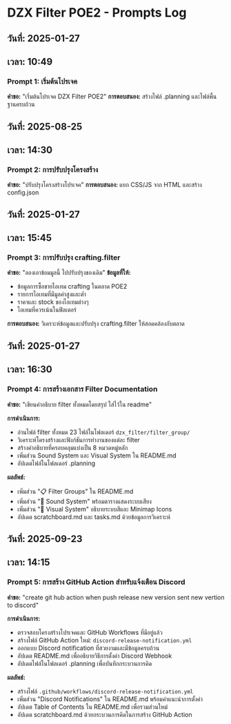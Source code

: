 # DZX Filter POE2 - Prompts Log

## วันที่: 2025-01-27
## เวลา: 10:49

### Prompt 1: เริ่มต้นโปรเจค
**คำขอ:** "เริ่มต้นโปรเจค DZX Filter POE2"
**การตอบสนอง:** สร้างไฟล์ .planning และไฟล์พื้นฐานครบถ้วน

## วันที่: 2025-08-25
## เวลา: 14:30

### Prompt 2: การปรับปรุงโครงสร้าง
**คำขอ:** "ปรับปรุงโครงสร้างโปรเจค"
**การตอบสนอง:** แยก CSS/JS จาก HTML และสร้าง config.json

## วันที่: 2025-01-27
## เวลา: 15:45

### Prompt 3: การปรับปรุง crafting.filter
**คำขอ:** "ลองเอาข้อมมูลนี้ ไปปรับปรุงของเดิม"
**ข้อมูลที่ให้:** 
- ข้อมูลการซื้อขายไอเทม crafting ในตลาด POE2
- รายการไอเทมที่มีมูลค่าสูงและต่ำ
- ราคาและ stock ของไอเทมต่างๆ
- ไอเทมที่ควรเน้นในฟิลเตอร์

**การตอบสนอง:** วิเคราะห์ข้อมูลและปรับปรุง crafting.filter ให้สอดคล้องกับตลาด

## วันที่: 2025-01-27
## เวลา: 16:30

### Prompt 4: การสร้างเอกสาร Filter Documentation
**คำขอ:** "เขียนคำอธิบาย filter ทั้งหมดโดยสรุป ใส่ไว้ใน readme"

**การดำเนินการ:**
- อ่านไฟล์ filter ทั้งหมด 23 ไฟล์ในโฟลเดอร์ `dzx_filter/filter_group/`
- วิเคราะห์โครงสร้างและฟังก์ชันการทำงานของแต่ละ filter
- สร้างคำอธิบายที่ครอบคลุมแบ่งเป็น 8 หมวดหมู่หลัก
- เพิ่มส่วน Sound System และ Visual System ใน README.md
- อัปเดตไฟล์ในโฟลเดอร์ .planning

**ผลลัพธ์:**
- เพิ่มส่วน "📋 Filter Groups" ใน README.md
- เพิ่มส่วน "🎵 Sound System" พร้อมตารางแสดงระบบเสียง
- เพิ่มส่วน "🎨 Visual System" อธิบายระบบสีและ Minimap Icons
- อัปเดต scratchboard.md และ tasks.md ด้วยข้อมูลการวิเคราะห์

## วันที่: 2025-09-23
## เวลา: 14:15

### Prompt 5: การสร้าง GitHub Action สำหรับแจ้งเตือน Discord
**คำขอ:** "create git hub action when push release new version sent new vertion to discord"

**การดำเนินการ:**
- ตรวจสอบโครงสร้างโปรเจคและ GitHub Workflows ที่มีอยู่แล้ว
- สร้างไฟล์ GitHub Action ใหม่: `discord-release-notification.yml`
- ออกแบบ Discord notification ที่สวยงามและมีข้อมูลครบถ้วน
- อัปเดต README.md เพื่ออธิบายวิธีการตั้งค่า Discord Webhook
- อัปเดตไฟล์ในโฟลเดอร์ .planning เพื่อบันทึกกระบวนการคิด

**ผลลัพธ์:**
- สร้างไฟล์ `.github/workflows/discord-release-notification.yml`
- เพิ่มส่วน "Discord Notifications" ใน README.md พร้อมคำแนะนำการตั้งค่า
- อัปเดต Table of Contents ใน README.md เพื่อรวมส่วนใหม่
- อัปเดต scratchboard.md ด้วยกระบวนการคิดในการสร้าง GitHub Action